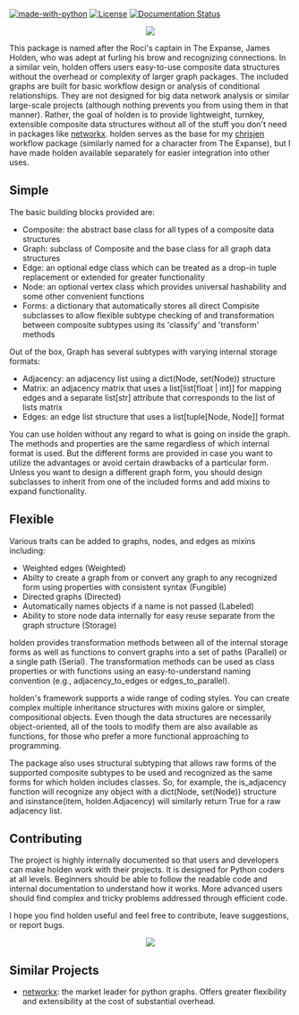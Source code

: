 [![made-with-python](https://img.shields.io/badge/Made%20with-Python-1f425f.svg)](https://www.python.org/) [![License](https://img.shields.io/badge/License-Apache_2.0-blue.svg)](https://opensource.org/licenses/Apache-2.0) [![Documentation Status](https://readthedocs.org/projects/holden/badge/?version=latest)](http://holden.readthedocs.io/?badge=latest)

<p align="center">
<img src="https://media.giphy.com/media/3ornjRyce6SukW8INi/giphy.gif" />
</p>

This package is named after the Roci's captain in The Expanse, James Holden, who was adept at furling his brow and recognizing connections. In a similar vein, holden offers users easy-to-use composite data structures without the overhead or complexity of larger graph packages. The included graphs are built for basic workflow design or analysis of conditional relationships. They are not designed for big data network analysis or similar large-scale projects (although nothing prevents you from using them in that manner). Rather, the goal of holden is to provide lightweight, turnkey, extensible composite data structures without all of the stuff you don't need in packages like [networkx](https://github.com/networkx/networkx). holden serves as the base for my [chrisjen](https://github.com/WithPrecedent/chrisjen) workflow package (similarly named for a character from The Expanse), but I have made holden available separately for easier integration into other uses.

## Simple

The basic building blocks provided are:
* Composite: the abstract base class for all types of a composite data structures
* Graph: subclass of Composite and the base class for all graph data structures
* Edge: an optional edge class which can be treated as a drop-in tuple replacement or extended for greater functionality
* Node: an optional vertex class which provides universal hashability and some other convenient functions
* Forms: a dictionary that automatically stores all direct Compisite subclasses to allow flexible subtype checking of and transformation between composite subtypes using its 'classify' and 'transform' methods

Out of the box, Graph has several subtypes with varying internal storage formats:
* Adjacency: an adjacency list using a dict(Node, set(Node)) structure
* Matrix: an adjacency matrix that uses a list[list[float | int]] for mapping edges and a separate list[str] attribute that corresponds to the list of lists matrix
* Edges: an edge list structure that uses a list[tuple[Node, Node]] format
  
You can use holden without any regard to what is going on inside the graph. The methods and properties are the same regardless of which internal format is used. But the different forms are provided in case you want to utilize the advantages or avoid certain drawbacks of a particular form. Unless you want to design a different graph form, you should design subclasses to inherit from one of the
included forms and add mixins to expand functionality.

## Flexible

 Various traits can be added to graphs, nodes, and edges as mixins including:
* Weighted edges (Weighted)
* Abilty to create a graph from or convert any graph to any recognized form using properties with consistent syntax (Fungible)
* Directed graphs (Directed)
* Automatically names objects if a name is not passed (Labeled)
* Ability to store node data internally for easy reuse separate from the graph structure (Storage)

holden provides transformation methods between all of the internal storage forms as well as functions to convert graphs into a set of paths (Parallel) or a single path (Serial). The transformation methods can be used as class properties or with functions using an easy-to-understand naming convention (e.g., adjacency_to_edges or edges_to_parallel).

holden's framework supports a wide range of coding styles. You can create complex multiple inheritance structures with mixins galore or simpler, compositional objects. Even though the data structures are necessarily object-oriented, all of the tools to modify them are also available as functions, for those who prefer a more functional approaching to programming.

The package also uses structural subtyping that allows raw forms of the supported composite subtypes to be used and recognized as the same forms for which holden includes classes. So, for example, the is_adjacency function will recognize any object with a dict(Node, set(Node)) structure and isinstance(item, holden.Adjacency) will similarly return True for a raw adjacency list.

## Contributing

The project is highly internally documented so that users and developers can make holden work with their projects. It is designed for Python coders at all levels. Beginners should be able to follow the readable code and internal documentation to understand how it works. More advanced users should find complex and tricky problems addressed through efficient code.

I hope you find holden useful and feel free to contribute, leave suggestions, or report bugs.

<p align="center">
<img src="https://media.giphy.com/media/3oKIPwyf0EBAGnAkWk/giphy.gif" />
</p>

## Similar Projects
* [networkx](https://github.com/networkx/networkx): the market leader for python graphs. Offers greater flexibility and extensibility at the cost of substantial overhead.